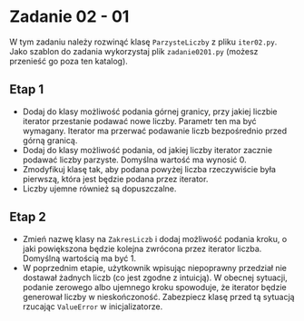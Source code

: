 # Zadanie 02 - 01

W tym zadaniu należy rozwinąć klasę `ParzysteLiczby` z pliku `iter02.py`.
Jako szablon do zadania wykorzystaj plik `zadanie0201.py` (możesz przenieść go poza ten katalog).

## Etap 1
- Dodaj do klasy możliwość podania górnej granicy, przy jakiej liczbie iterator przestanie podawać nowe liczby. Parametr ten ma być wymagany. Iterator ma przerwać podawanie liczb bezpośrednio przed górną granicą.
- Dodaj do klasy możliwość podania, od jakiej liczby iterator zacznie podawać liczby parzyste. Domyślna wartość ma wynosić 0.
- Zmodyfikuj klasę tak, aby podana powyżej liczba rzeczywiście była pierwszą, która jest będzie podana przez iterator.
- Liczby ujemne również są dopuszczalne.

## Etap 2
- Zmień nazwę klasy na `ZakresLiczb` i dodaj możliwość podania kroku, o jaki powiększona będzie kolejna zwrócona przez iterator liczba. Domyślną wartością ma być 1.
- W poprzednim etapie, użytkownik wpisując niepoprawny przedział nie dostawał żadnych liczb (co jest zgodne z intuicją). W obecnej sytuacji, podanie zerowego albo ujemnego kroku spowoduje, że iterator będzie generował liczby w nieskończoność. Zabezpiecz klasę przed tą sytuacją rzucając `ValueError` w inicjalizatorze.
